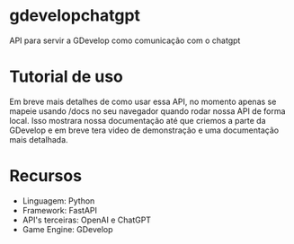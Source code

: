 # gdevelopchatgpt
API para servir a GDevelop como comunicação com o chatgpt

# Tutorial de uso

Em breve mais detalhes de como usar essa API, no momento apenas se mapeie usando /docs no seu navegador quando rodar nossa API de forma local. Isso mostrara nossa documentação até que criemos a parte da GDevelop e em breve tera video de demonstração e uma documentação mais detalhada.

# Recursos
- Linguagem: Python
- Framework: FastAPI
- API's terceiras: OpenAI e ChatGPT
- Game Engine: GDevelop